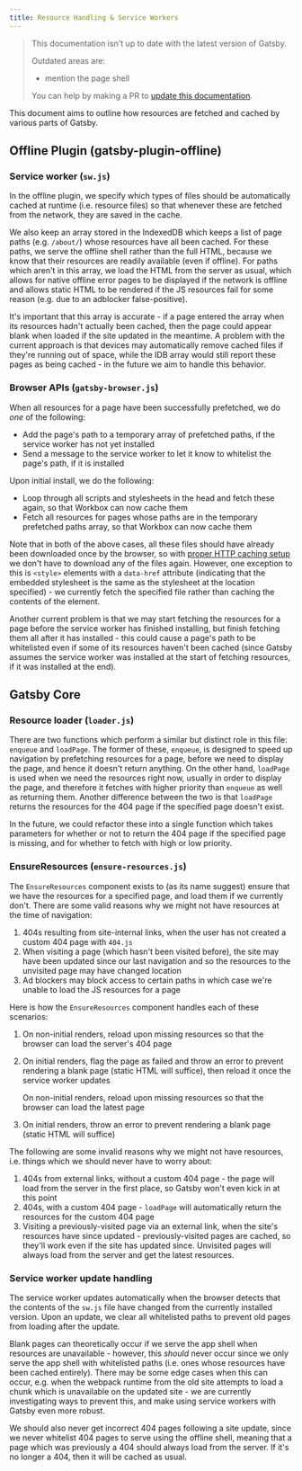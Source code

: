 ```yaml
---
title: Resource Handling & Service Workers
---
```


> This documentation isn't up to date with the latest version of Gatsby.
>
> Outdated areas are:
>
> - mention the page shell
>
> You can help by making a PR to [update this documentation](https://github.com/gatsbyjs/gatsby/issues/14228).

This document aims to outline how resources are fetched and cached by various parts of Gatsby.

## Offline Plugin (gatsby-plugin-offline)

### Service worker (`sw.js`)

In the offline plugin, we specify which types of files should be automatically cached at runtime (i.e. resource files) so that whenever these are fetched from the network, they are saved in the cache.

We also keep an array stored in the IndexedDB which keeps a list of page paths (e.g. `/about/`) whose resources have all been cached. For these paths, we serve the offline shell rather than the full HTML, because we know that their resources are readily available (even if offline). For paths which aren't in this array, we load the HTML from the server as usual, which allows for native offline error pages to be displayed if the network is offline and allows static HTML to be rendered if the JS resources fail for some reason (e.g. due to an adblocker false-positive).

It's important that this array is accurate - if a page entered the array when its resources hadn't actually been cached, then the page could appear blank when loaded if the site updated in the meantime. A problem with the current approach is that devices may automatically remove cached files if they're running out of space, while the IDB array would still report these pages as being cached - in the future we aim to handle this behavior.

### Browser APIs (`gatsby-browser.js`)

When all resources for a page have been successfully prefetched, we do _one_ of the following:

- Add the page's path to a temporary array of prefetched paths, if the service worker has not yet installed
- Send a message to the service worker to let it know to whitelist the page's path, if it is installed

Upon initial install, we do the following:

- Loop through all scripts and stylesheets in the head and fetch these again, so that Workbox can now cache them
- Fetch all resources for pages whose paths are in the temporary prefetched paths array, so that Workbox can now cache them

Note that in both of the above cases, all these files should have already been downloaded once by the browser, so with [proper HTTP caching setup](/docs/caching/) we don't have to download any of the files again. However, one exception to this is `<style>` elements with a `data-href` attribute (indicating that the embedded stylesheet is the same as the stylesheet at the location specified) - we currently fetch the specified file rather than caching the contents of the element.

Another current problem is that we may start fetching the resources for a page before the service worker has finished installing, but finish fetching them all after it has installed - this could cause a page's path to be whitelisted even if some of its resources haven't been cached (since Gatsby assumes the service worker was installed at the start of fetching resources, if it was installed at the end).

## Gatsby Core

### Resource loader (`loader.js`)

There are two functions which perform a similar but distinct role in this file: `enqueue` and `loadPage`. The former of these, `enqueue`, is designed to speed up navigation by prefetching resources for a page, before we need to display the page, and hence it doesn't return anything. On the other hand, `loadPage` is used when we need the resources right now, usually in order to display the page, and therefore it fetches with higher priority than `enqueue` as well as returning them. Another difference between the two is that `loadPage` returns the resources for the 404 page if the specified page doesn't exist.

In the future, we could refactor these into a single function which takes parameters for whether or not to return the 404 page if the specified page is missing, and for whether to fetch with high or low priority.

### EnsureResources (`ensure-resources.js`)

The `EnsureResources` component exists to (as its name suggest) ensure that we have the resources for a specified page, and load them if we currently don't. There are some valid reasons why we might not have resources at the time of navigation:

1. 404s resulting from site-internal links, when the user has not created a custom 404 page with `404.js`
2. When visiting a page (which hasn't been visited before), the site may have been updated since our last navigation and so the resources to the unvisited page may have changed location
3. Ad blockers may block access to certain paths in which case we're unable to load the JS resources for a page

Here is how the `EnsureResources` component handles each of these scenarios:

1. On non-initial renders, reload upon missing resources so that the browser can load the server's 404 page

2. On initial renders, flag the page as failed and throw an error to prevent rendering a blank page (static HTML will suffice), then reload it once the service worker updates

   On non-initial renders, reload upon missing resources so that the browser can load the latest page

3. On initial renders, throw an error to prevent rendering a blank page (static HTML will suffice)

The following are some invalid reasons why we might not have resources, i.e. things which we should never have to worry about:

1. 404s from external links, without a custom 404 page - the page will load from the server in the first place, so Gatsby won't even kick in at this point
2. 404s, with a custom 404 page - `loadPage` will automatically return the resources for the custom 404 page
3. Visiting a previously-visited page via an external link, when the site's resources have since updated - previously-visited pages are cached, so they'll work even if the site has updated since. Unvisited pages will always load from the server and get the latest resources.

### Service worker update handling

The service worker updates automatically when the browser detects that the contents of the `sw.js` file have changed from the currently installed version. Upon an update, we clear all whitelisted paths to prevent old pages from loading after the update.

Blank pages can theoretically occur if we serve the app shell when resources are unavailable - however, this _should_ never occur since we only serve the app shell with whitelisted paths (i.e. ones whose resources have been cached entirely). There may be some edge cases when this can occur, e.g. when the webpack runtime from the old site attempts to load a chunk which is unavailable on the updated site - we are currently investigating ways to prevent this, and make using service workers with Gatsby even more robust.

We should also never get incorrect 404 pages following a site update, since we never whitelist 404 pages to serve using the offline shell, meaning that a page which was previously a 404 should always load from the server. If it's no longer a 404, then it will be cached as usual.
